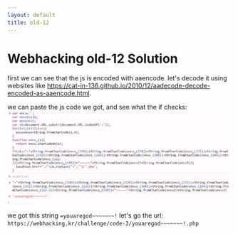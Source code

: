 ```yaml
---
layout: default
title: old-12
---
```


# Webhacking old-12 Solution

first we can see that the js is encoded with aaencode.
let's decode it using websites like https://cat-in-136.github.io/2010/12/aadecode-decode-encoded-as-aaencode.html.


we can paste the js code we got, and see what the if checks:
![alt text](./images/old-12.png)

we got this string `=youaregod~~~~~~~!`
let's go the url:
 `https://webhacking.kr/challenge/code-3/youaregod~~~~~~~!.php`
